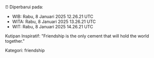 ⏰ Diperbarui pada:
- WIB: Rabu, 8 Januari 2025 12.26.21 UTC
- WITA: Rabu, 8 Januari 2025 13.26.21 UTC
- WIT: Rabu, 8 Januari 2025 14.26.21 UTC

Kutipan Inspiratif:
"Friendship is the only cement that will hold the world together."


Kategori: friendship

